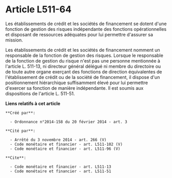 # Article L511-64

Les établissements de crédit et les sociétés de financement se dotent d'une fonction de gestion des risques indépendante des
fonctions opérationnelles et disposant de ressources adéquates pour lui permettre d'assurer sa mission. 

Les établissements de crédit et les sociétés de financement nomment un responsable de la fonction de gestion des risques.
Lorsque le responsable de la fonction de gestion du risque n'est pas une personne mentionnée à l'article L. 511-13, ni
directeur général délégué ni membre du directoire ou de toute autre organe exerçant des fonctions de direction équivalentes
de l'établissement de crédit ou de la société de financement, il dispose d'un positionnement hiérarchique suffisamment élevé
pour lui permettre d'exercer sa fonction de manière indépendante. Il est soumis aux dispositions de l'article L. 511-51.

**Liens relatifs à cet article**

	**Créé par**:

	  - Ordonnance n°2014-158 du 20 février 2014 - art. 3

	**Cité par**:

	  - Arrêté du 3 novembre 2014 - art. 266 (V)
	  - Code monétaire et financier - art. L511-102 (V)
	  - Code monétaire et financier - art. L511-96 (V)

	**Cite**:

	  - Code monétaire et financier - art. L511-13
	  - Code monétaire et financier - art. L511-51
